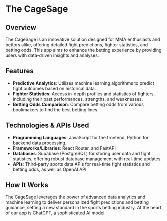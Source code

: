 # The CageSage

## Overview
The CageSage is an innovative solution designed for MMA enthusiasts and bettors alike, offering detailed fight predictions, fighter statistics, and betting odds. This app aims to enhance the betting experience by providing users with data-driven insights and analyses.

## Features
- **Predictive Analytics**: Utilizes machine learning algorithms to predict fight outcomes based on historical data.
- **Fighter Statistics**: Access in-depth profiles and statistics of fighters, including their past performances, strengths, and weaknesses.
- **Betting Odds Comparison**: Compare betting odds from various bookmakers to find the best betting lines.

## Technologies & APIs Used
- **Programming Languages**: JavaScript for the frontend, Python for backend data processing.
- **Frameworks/Libraries**: React Router, and FastAPI 
- **Databases**: Supabase (PostgreSQL) for storing user data and fight statistics, offering robust database management with real-time updates.
- **APIs**: Third-party sports data APIs for real-time fight statistics and betting odds, as well as OpenAI API

## How It Works

The CageSage leverages the power of advanced data analytics and machine learning to deliver personalized fight predictions and betting guidance, setting a new standard in the sports betting industry. At the heart of our app is ChatGPT, a sophisticated AI model.

